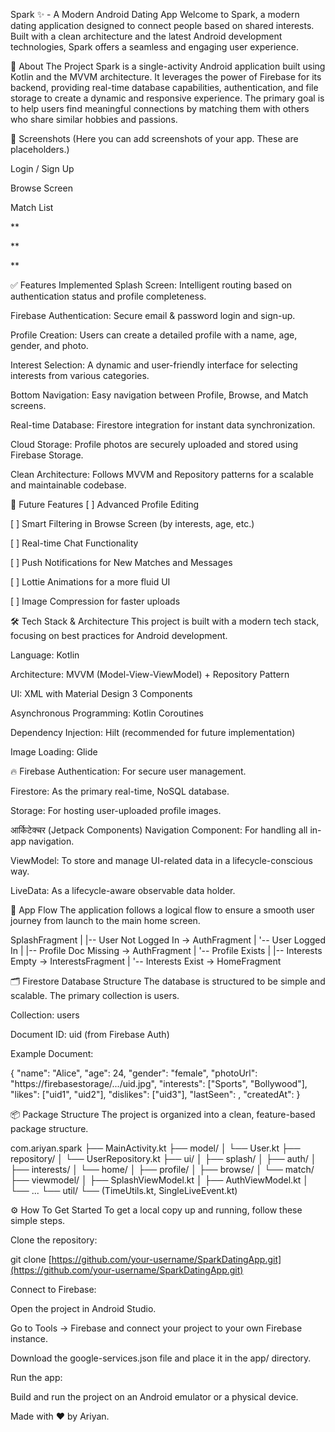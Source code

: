 Spark ✨ - A Modern Android Dating App
Welcome to Spark, a modern dating application designed to connect people based on shared interests. Built with a clean architecture and the latest Android development technologies, Spark offers a seamless and engaging user experience.


🚀 About The Project
Spark is a single-activity Android application built using Kotlin and the MVVM architecture. It leverages the power of Firebase for its backend, providing real-time database capabilities, authentication, and file storage to create a dynamic and responsive experience. The primary goal is to help users find meaningful connections by matching them with others who share similar hobbies and passions.

📸 Screenshots
(Here you can add screenshots of your app. These are placeholders.)

Login / Sign Up

Browse Screen

Match List

**

**

**

✅ Features Implemented
Splash Screen: Intelligent routing based on authentication status and profile completeness.

Firebase Authentication: Secure email & password login and sign-up.

Profile Creation: Users can create a detailed profile with a name, age, gender, and photo.

Interest Selection: A dynamic and user-friendly interface for selecting interests from various categories.

Bottom Navigation: Easy navigation between Profile, Browse, and Match screens.

Real-time Database: Firestore integration for instant data synchronization.

Cloud Storage: Profile photos are securely uploaded and stored using Firebase Storage.

Clean Architecture: Follows MVVM and Repository patterns for a scalable and maintainable codebase.

🎯 Future Features
[ ] Advanced Profile Editing

[ ] Smart Filtering in Browse Screen (by interests, age, etc.)

[ ] Real-time Chat Functionality

[ ] Push Notifications for New Matches and Messages

[ ] Lottie Animations for a more fluid UI

[ ] Image Compression for faster uploads

🛠 Tech Stack & Architecture
This project is built with a modern tech stack, focusing on best practices for Android development.

Language: Kotlin

Architecture: MVVM (Model-View-ViewModel) + Repository Pattern

UI: XML with Material Design 3 Components

Asynchronous Programming: Kotlin Coroutines

Dependency Injection: Hilt (recommended for future implementation)

Image Loading: Glide

🔥 Firebase
Authentication: For secure user management.

Firestore: As the primary real-time, NoSQL database.

Storage: For hosting user-uploaded profile images.

आर्किटेक्चर (Jetpack Components)
Navigation Component: For handling all in-app navigation.

ViewModel: To store and manage UI-related data in a lifecycle-conscious way.

LiveData: As a lifecycle-aware observable data holder.

🌊 App Flow
The application follows a logical flow to ensure a smooth user journey from launch to the main home screen.

SplashFragment
      |
      |-- User Not Logged In -> AuthFragment
      |
      '-- User Logged In
            |
            |-- Profile Doc Missing -> AuthFragment
            |
            '-- Profile Exists
                  |
                  |-- Interests Empty -> InterestsFragment
                  |
                  '-- Interests Exist -> HomeFragment

🗂️ Firestore Database Structure
The database is structured to be simple and scalable. The primary collection is users.

Collection: users

Document ID: uid (from Firebase Auth)

Example Document:

{
  "name": "Alice",
  "age": 24,
  "gender": "female",
  "photoUrl": "https://firebasestorage/.../uid.jpg",
  "interests": ["Sports", "Bollywood"],
  "likes": ["uid1", "uid2"],
  "dislikes": ["uid3"],
  "lastSeen": <timestamp>,
  "createdAt": <timestamp>
}

📦 Package Structure
The project is organized into a clean, feature-based package structure.

com.ariyan.spark
 ├── MainActivity.kt
 ├── model/
 │     └── User.kt
 ├── repository/
 │     └── UserRepository.kt
 ├── ui/
 │     ├── splash/
 │     ├── auth/
 │     ├── interests/
 │     └── home/
 │           ├── profile/
 │           ├── browse/
 │           └── match/
 ├── viewmodel/
 │     ├── SplashViewModel.kt
 │     ├── AuthViewModel.kt
 │     └── ...
 └── util/
       └── (TimeUtils.kt, SingleLiveEvent.kt)

⚙️ How To Get Started
To get a local copy up and running, follow these simple steps.

Clone the repository:

git clone [https://github.com/your-username/SparkDatingApp.git](https://github.com/your-username/SparkDatingApp.git)

Connect to Firebase:

Open the project in Android Studio.

Go to Tools -> Firebase and connect your project to your own Firebase instance.

Download the google-services.json file and place it in the app/ directory.

Run the app:

Build and run the project on an Android emulator or a physical device.

Made with ❤️ by Ariyan.

